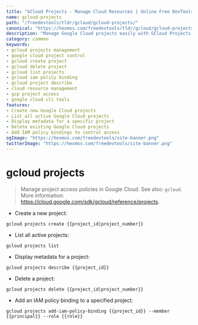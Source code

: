 ```yaml
---
title: "GCloud Projects - Manage Cloud Resources | Online Free DevTools by Hexmos"
name: gcloud-projects
path: "/freedevtools/tldr/gcloud/gcloud-projects/"
canonical: "https://hexmos.com/freedevtools/tldr/gcloud/gcloud-projects/"
description: "Manage Google Cloud projects easily with GCloud Projects. Control access policies, create, delete, and list projects. Free online tool, no registration required."
category: common
keywords:
- gcloud projects management
- google cloud project control
- gcloud create project
- gcloud delete project
- gcloud list projects
- gcloud iam policy binding
- gcloud project describe
- cloud resource management
- gcp project access
- google cloud cli tools
features:
- Create new Google Cloud projects
- List all active Google Cloud projects
- Display metadata for a specific project
- Delete existing Google Cloud projects
- Add IAM policy bindings to control access
ogImage: "https://hexmos.com/freedevtools/site-banner.png"
twitterImage: "https://hexmos.com/freedevtools/site-banner.png"
---
```


# gcloud projects

> Manage project access policies in Google Cloud.
> See also: `gcloud`.
> More information: <https://cloud.google.com/sdk/gcloud/reference/projects>.

- Create a new project:

`gcloud projects create {{project_id|project_number}}`

- List all active projects:

`gcloud projects list`

- Display metadata for a project:

`gcloud projects describe {{project_id}}`

- Delete a project:

`gcloud projects delete {{project_id|project_number}}`

- Add an IAM policy binding to a specified project:

`gcloud projects add-iam-policy-binding {{project_id}} --member {{principal}} --role {{role}}`
